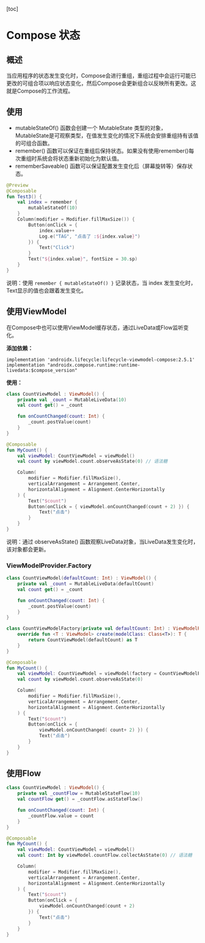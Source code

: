 [toc]

# Compose 状态

## 概述

当应用程序的状态发生变化时，Compose会进行重组，重组过程中会运行可能已更改的可组合项以响应状态变化，然后Compose会更新组合以反映所有更改。这就是Compose的工作流程。



## 使用

- mutableStateOf() 函数会创建一个 MutableState 类型的对象，MutableState是可观察类型，在值发生变化的情况下系统会安排重组持有该值的可组合函数。
- remember() 函数可以保证在重组后保持状态。如果没有使用remember()每次重组时系统会将状态重新初始化为默认值。
- rememberSaveable() 函数可以保证配置发生变化后（屏幕旋转等）保存状态。

```kotlin
@Preview
@Composable
fun Test3() {
    val index = remember {
        mutableStateOf(10)
    }
    Column(modifier = Modifier.fillMaxSize()) {
        Button(onClick = {
            index.value++
            Log.e("TAG", "点击了 :${index.value}")
        }) {
            Text("Click")
        }
        Text("${index.value}", fontSize = 30.sp)
    }
}
```

说明：使用 `remember { mutableStateOf() }` 记录状态，当 index 发生变化时，Text显示的值也会跟着发生变化。



## 使用ViewModel

在Compose中也可以使用ViewModel缓存状态，通过LiveData或Flow监听变化。

**添加依赖：**

```
implementation 'androidx.lifecycle:lifecycle-viewmodel-compose:2.5.1'
implementation "androidx.compose.runtime:runtime-livedata:$compose_version"
```

**使用：**

```kotlin
class CountViewModel : ViewModel() {
    private val _count = MutableLiveData(10)
    val count get() = _count

    fun onCountChanged(count: Int) {
        _count.postValue(count)
    }
}
```

```kotlin
@Composable
fun MyCount() {
    val viewModel: CountViewModel = viewModel()
    val count by viewModel.count.observeAsState(0) // 语法糖

    Column(
        modifier = Modifier.fillMaxSize(),
        verticalArrangement = Arrangement.Center,
        horizontalAlignment = Alignment.CenterHorizontally
    ) {
        Text("$count")
        Button(onClick = { viewModel.onCountChanged(count + 2) }) {
            Text("点击")
        }
    }
}
```

说明：通过 observeAsState() 函数观察LiveData对象，当LiveData发生变化时，该对象都会更新。


### ViewModelProvider.Factory

```kotlin
class CountViewModel(defaultCount: Int) : ViewModel() {
    private val _count = MutableLiveData(defaultCount)
    val count get() = _count

    fun onCountChanged(count: Int) {
        _count.postValue(count)
    }
}

class CountViewModelFactory(private val defaultCount: Int) : ViewModelProvider.Factory {
    override fun <T : ViewModel> create(modelClass: Class<T>): T {
        return CountViewModel(defaultCount) as T
    }
}
```

```kotlin
@Composable
fun MyCount() {
    val viewModel: CountViewModel = viewModel(factory = CountViewModelFactory(100))
    val count by viewModel.count.observeAsState(0)

    Column(
        modifier = Modifier.fillMaxSize(),
        verticalArrangement = Arrangement.Center,
        horizontalAlignment = Alignment.CenterHorizontally
    ) {
        Text("$count")
        Button(onClick = {
            viewModel.onCountChanged( count+ 2) }) {
            Text("点击")
        }
    }
}
```

## 使用Flow

```kotlin
class CountViewModel : ViewModel() {
    private val _countFlow = MutableStateFlow(10)
    val countFlow get() = _countFlow.asStateFlow()

    fun onCountChanged(count: Int) {
        _countFlow.value = count
    }
}
```

```kotlin
@Composable
fun MyCount() {
    val viewModel: CountViewModel = viewModel()
    val count: Int by viewModel.countFlow.collectAsState(0) // 语法糖

    Column(
        modifier = Modifier.fillMaxSize(),
        verticalArrangement = Arrangement.Center,
        horizontalAlignment = Alignment.CenterHorizontally
    ) {
        Text("$count")
        Button(onClick = {
            viewModel.onCountChanged(count + 2)
        }) {
            Text("点击")
        }
    }
}
```



